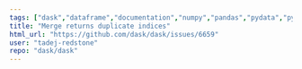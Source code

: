 ```yaml
---
tags: ["dask","dataframe","documentation","numpy","pandas","pydata","python","scikit-learn","scipy"]
title: "Merge returns duplicate indices"
html_url: "https://github.com/dask/dask/issues/6659"
user: "tadej-redstone"
repo: "dask/dask"
---
```


